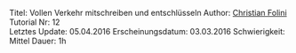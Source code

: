 Titel: Vollen Verkehr mitschreiben und entschlüsseln
Author: <a href="mailto:christian.folini@netnea.com">Christian Folini</a>  
Tutorial Nr: 12  
Letztes Update: 05.04.2016
Erscheinungsdatum: 03.03.2016
Schwierigkeit: Mittel
Dauer: 1h  
